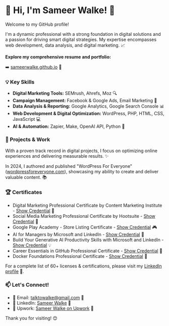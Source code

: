 # 👋 Hi, I'm Sameer Walke! 🚀

Welcome to my GitHub profile!

I'm a dynamic professional with a strong foundation in digital solutions and a passion for driving smart digital strategies. My expertise encompasses web development, data analysis, and digital marketing. 📈

**Explore my comprehensive resume and portfolio:**

➡️ [sameerwalke.github.io](https://sameerwalke.github.io) 💼

### 💡 Key Skills

- **Digital Marketing Tools:** SEMrush, Ahrefs, Moz 🔍
- **Campaign Management:** Facebook & Google Ads, Email Marketing 🎯
- **Data Analysis & Reporting:** Google Analytics, Google Search Console 📊
- **Web Development & Digital Optimization:** WordPress, PHP, HTML, CSS, JavaScript 💻
- **AI & Automation:** Zapier, Make, OpenAI API, Python 🤖

### 🚀 Projects & Work

With a proven track record in digital projects, I focus on optimizing online experiences and delivering measurable results. ✨

In 2024, I authored and published "WordPress For Everyone" ([wordpressforeveryone.com](https://wordpressforeveryone.com)), showcasing my ability to create and deliver valuable content. 📚

### 🏆 Certificates

-   Digital Marketing Professional Certificate by Content Marketing Institute - [Show Credential](https://www.linkedin.com/learning/certificates/71a4d32ee12fd3ed88396e84ce668b815e94f899eccb5cd1c560b15471bf468e?lipi=urn%3Ali%3Apage%3Ad_flagship3_profile_view_base_certifications_details%3BgtiLs3tTTTaZbdNJYijoQg%3D%3D) 🏅
-   Social Media Marketing Professional Certificate by Hootsuite - [Show Credential](https://www.linkedin.com/learning/certificates/c921d5cd2db1d03b1434d46f5d0a5f7f8eba0b3740d0a9c29488dbc53d5e61fc?lipi=urn%3Ali%3Apage%3Ad_flagship3_profile_view_base_certifications_details%3BgtiLs3tTTTaZbdNJYijoQg%3D%3D) 📱
-   Google Play Academy - Store Listing Certificate - [Show Credential](https://www.credential.net/455394d5-fb4c-42ad-980c-2b1e425928f2) 🎮
-   AI for Managers by Microsoft and LinkedIn - [Show Credential](https://www.linkedin.com/learning/certificates/509f97e2622fcfcad1beefb63a25a54f973f7ee3ccf8e21cbce95b75442fb326?lipi=urn%3Ali%3Apage%3Ad_flagship3_profile_view_base_certifications_details%3BAwmRiLOdTuCZhs3y9FLFew%3D%3D) 🧠
-   Build Your Generative AI Productivity Skills with Microsoft and LinkedIn - [Show Credential](https://www.linkedin.com/learning/certificates/c4d20630b8f415e2f01ba87ef8b4b156776ba93bb3300ffc4791d55d2dc8b?lipi=urn%3Ali%3Apage%3Ad_flagship3_profile_view_base_certifications_details%3BAwmRiLOdTuCZhs3y9FLFew%3D%3D) 💡
-   Career Essentials in GitHub Professional Certificate - [Show Credential](https://www.linkedin.com/learning/certificates/e59e65944016da82da0397956010bad78474877bbcf57005ffe17ba338b73a9a?lipi=urn%3Ali%3Apage%3Ad_flagship3_profile_view_base_certifications_details%3BAwmRiLOdTuCZhs3y9FLFew%3D%3D) 🐙
-   Docker Foundations Professional Certificate - [Show Credential](https://www.linkedin.com/learning/certificates/435ebd1b92f22289d5cf611397cfc63e9331f97fb526b296b4956b0c63581937?lipi=urn%3Ali%3Apage%3Ad_flagship3_profile_view_base_certifications_details%3BAwmRiLOdTuCZhs3y9FLFew%3D%3D) 🐳

For a complete list of 60+ licenses & certifications, please visit my [LinkedIn profile](https://www.linkedin.com/in/sameerwalke) 🔗.

### 📫 Let's Connect!

-   📧 Email: [talktowalke@gmail.com](mailto:talktowalke@gmail.com) 💌
-   🔗 LinkedIn: [Sameer Walke](https://www.linkedin.com/in/sameerwalke) 🤝
-   💼 Upwork: [Sameer Walke on Upwork](https://www.upwork.com/freelancers/~01dfc96c7556675ead?mp_source=share) 💼

Thank you for visiting! 😊
